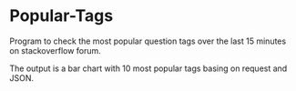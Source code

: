# Popular-Tags
 
Program to check the most popular question tags over the last 15 minutes on stackoverflow forum.

The output is a bar chart with 10 most popular tags basing on request and JSON.


